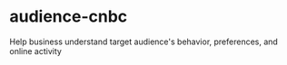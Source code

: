 # audience-cnbc
Help business understand target audience's behavior, preferences, and online activity
